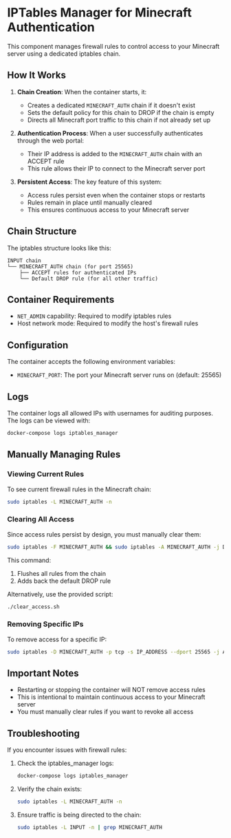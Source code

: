 # IPTables Manager for Minecraft Authentication

This component manages firewall rules to control access to your Minecraft server using a dedicated iptables chain.

## How It Works

1. **Chain Creation**: When the container starts, it:
   - Creates a dedicated `MINECRAFT_AUTH` chain if it doesn't exist
   - Sets the default policy for this chain to DROP if the chain is empty
   - Directs all Minecraft port traffic to this chain if not already set up

2. **Authentication Process**: When a user successfully authenticates through the web portal:
   - Their IP address is added to the `MINECRAFT_AUTH` chain with an ACCEPT rule
   - This rule allows their IP to connect to the Minecraft server port

3. **Persistent Access**: The key feature of this system:
   - Access rules persist even when the container stops or restarts
   - Rules remain in place until manually cleared
   - This ensures continuous access to your Minecraft server

## Chain Structure

The iptables structure looks like this:

```
INPUT chain
└── MINECRAFT_AUTH chain (for port 25565)
    ├── ACCEPT rules for authenticated IPs
    └── Default DROP rule (for all other traffic)
```

## Container Requirements

- `NET_ADMIN` capability: Required to modify iptables rules
- Host network mode: Required to modify the host's firewall rules

## Configuration

The container accepts the following environment variables:

- `MINECRAFT_PORT`: The port your Minecraft server runs on (default: 25565)

## Logs

The container logs all allowed IPs with usernames for auditing purposes. The logs can be viewed with:

```bash
docker-compose logs iptables_manager
```

## Manually Managing Rules

### Viewing Current Rules

To see current firewall rules in the Minecraft chain:

```bash
sudo iptables -L MINECRAFT_AUTH -n
```

### Clearing All Access

Since access rules persist by design, you must manually clear them:

```bash
sudo iptables -F MINECRAFT_AUTH && sudo iptables -A MINECRAFT_AUTH -j DROP
```

This command:
1. Flushes all rules from the chain
2. Adds back the default DROP rule

Alternatively, use the provided script:

```bash
./clear_access.sh
```

### Removing Specific IPs

To remove access for a specific IP:

```bash
sudo iptables -D MINECRAFT_AUTH -p tcp -s IP_ADDRESS --dport 25565 -j ACCEPT
```

## Important Notes

- Restarting or stopping the container will NOT remove access rules
- This is intentional to maintain continuous access to your Minecraft server
- You must manually clear rules if you want to revoke all access

## Troubleshooting

If you encounter issues with firewall rules:

1. Check the iptables_manager logs:
   ```bash
   docker-compose logs iptables_manager
   ```

2. Verify the chain exists:
   ```bash
   sudo iptables -L MINECRAFT_AUTH -n
   ```

3. Ensure traffic is being directed to the chain:
   ```bash
   sudo iptables -L INPUT -n | grep MINECRAFT_AUTH
   ```